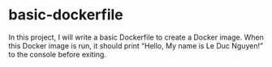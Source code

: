 # basic-dockerfile
In this project, I will write a basic Dockerfile to create a Docker image. When this Docker image is run, it should print “Hello, My name is Le Duc Nguyen!” to the console before exiting.
